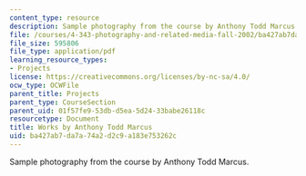 ```yaml
---
content_type: resource
description: Sample photography from the course by Anthony Todd Marcus.
file: /courses/4-343-photography-and-related-media-fall-2002/ba427ab7da7a74a2d2c9a183e753262c_atm.pdf
file_size: 595806
file_type: application/pdf
learning_resource_types:
- Projects
license: https://creativecommons.org/licenses/by-nc-sa/4.0/
ocw_type: OCWFile
parent_title: Projects
parent_type: CourseSection
parent_uid: 01f57fe9-53db-d5ea-5d24-33babe26118c
resourcetype: Document
title: Works by Anthony Todd Marcus
uid: ba427ab7-da7a-74a2-d2c9-a183e753262c
---
```

Sample photography from the course by Anthony Todd Marcus.